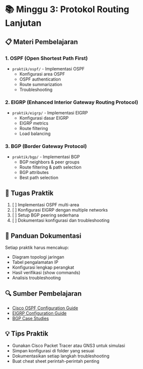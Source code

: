 # 📚 Minggu 3: Protokol Routing Lanjutan

## 📋 Materi Pembelajaran

### 1. OSPF (Open Shortest Path First)
- `praktik/ospf/` - Implementasi OSPF
  - Konfigurasi area OSPF
  - OSPF authentication
  - Route summarization
  - Troubleshooting

### 2. EIGRP (Enhanced Interior Gateway Routing Protocol)
- `praktik/eigrp/` - Implementasi EIGRP
  - Konfigurasi dasar EIGRP
  - EIGRP metrics
  - Route filtering
  - Load balancing

### 3. BGP (Border Gateway Protocol)
- `praktik/bgp/` - Implementasi BGP
  - BGP neighbors & peer groups
  - Route filtering & path selection
  - BGP attributes
  - Best path selection

## 🎯 Tugas Praktik
1. [ ] Implementasi OSPF multi-area
2. [ ] Konfigurasi EIGRP dengan multiple networks
3. [ ] Setup BGP peering sederhana
4. [ ] Dokumentasi konfigurasi dan troubleshooting

## 📝 Panduan Dokumentasi
Setiap praktik harus mencakup:
- Diagram topologi jaringan
- Tabel pengalamatan IP
- Konfigurasi lengkap perangkat
- Hasil verifikasi (show commands)
- Analisis troubleshooting

## 🔍 Sumber Pembelajaran
- [Cisco OSPF Configuration Guide](https://www.cisco.com/c/en/us/support/docs/ip/open-shortest-path-first-ospf/7039-1.html)
- [EIGRP Configuration Guide](https://www.cisco.com/c/en/us/support/docs/ip/enhanced-interior-gateway-routing-protocol-eigrp/16406-eigrp-toc.html)
- [BGP Case Studies](https://www.cisco.com/c/en/us/support/docs/ip/border-gateway-protocol-bgp/26634-bgp-toc.html)

## 💡 Tips Praktik
- Gunakan Cisco Packet Tracer atau GNS3 untuk simulasi
- Simpan konfigurasi di folder yang sesuai
- Dokumentasikan setiap langkah troubleshooting
- Buat cheat sheet perintah-perintah penting
